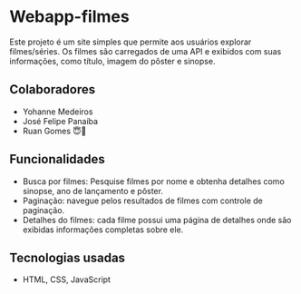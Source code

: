 # Webapp-filmes
Este projeto é um site simples que permite aos usuários explorar filmes/séries. Os filmes são carregados de uma API e exibidos com suas informações, como título, imagem do pôster e sinopse.

## Colaboradores
* Yohanne Medeiros
* José Felipe Panaíba
* Ruan Gomes 😇🙏

## Funcionalidades
* Busca por filmes: Pesquise filmes por nome e obtenha detalhes como sinopse, ano de lançamento e pôster.
* Paginação: navegue pelos resultados de filmes com controle de paginação.
* Detalhes do filmes: cada filme possui uma página de detalhes onde são exibidas informações completas sobre ele.

## Tecnologias usadas
* HTML, CSS, JavaScript
